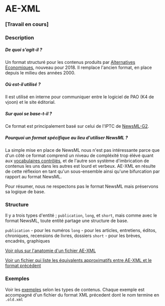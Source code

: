 # AE-XML

### \[Travail en cours\]

### Description

##### De quoi s'agit-il ?

Un format structuré pour les contenus produits par [Alternatives Economiques](https://www.alternatives-economiques.fr), nouveau pour 2018. Il remplace l'ancien format, en place depuis le milieu des années 2000.

##### Où est-il utilisé ?

Il est utilisé en interne pour communiquer entre le logiciel de PAO (K4 de vjoon) et le site éditorial.

##### Sur quoi se base-t-il ?
Ce format est principalement basé sur celui de l'IPTC de [NewsML-G2](https://iptc.org/standards/newsml-g2/).

##### Pourquoi un format spécifique au lieu d'utiliser NewsML ? 

La simple mise en place de NewsML nous n'est pas intéressante parce que d'un côté ce format comprend un niveau de compléxité trop élévé quant aux [vocabulaires contrôlés](https://iptc.org/std/NewsML-G2/guidelines/#controlled-vocabularies-and-qcodes), et de l'autre son système d'imbrication de contenus les uns dans les autres est lourd et verbeux. AE-XML en résulte de cette réflexion en tant qu'un sous-ensemble ainsi qu'une bifurcation par rapport au format NewsML.

Pour résumer, nous ne respectons pas le format NewsML mais préservons sa logique de base.

### Structure

Il y a trois types d'entité ; `publication`, `long`, et `short`, mais comme avec le format NewsML, toute entité partage une structure de base.

`publication` - pour les numéros
`long` - pour les articles, entretiens, éditos, chroniques, recensions de livres, dossiers
`short` - pour les brèves, encadrés, graphiques

[Voir plus sur l'anatomie d'un fichier AE-XML](https://github.com/alter-eco/ae-xml/tree/master/xsd)

[Voir un fichier qui liste les équivalents approximatifs entre AE-XML et le format précédent](https://github.com/alter-eco/ae-xml/tree/master/legacy)

### Exemples 

Voir les [exemples](https://github.com/alter-eco/ae-xml/tree/master/examples) selon les types de contenus. Chaque exemple est accompagné d'un fichier du format XML précedent dont le nom termine en `.old.xml`
